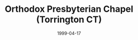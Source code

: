 ---
date: &id001 1999-04-17
end_date: null
location:
  address: null
  city: Torrington
  state: CT
minister:
- end: null
  name: Richard Mozer
  start: 2000-01-01
  type: Pastor
ministers:
- Richard Mozer
name: Orthodox Presbyterian Chapel
names:
- end: 2000-09-16
  name: Orthodox Presbyterian Chapel
  start: 1999-04-17
origination_date: *id001
raw_data: "CT Torrington\n\nOrthodox Presbyterian Chapel  (April 17, 1999\u2013September\
  \ 16, 2000)\nPastor: Richard Mozer, 2000"
states:
- CT
status:
  active: false
  end_date: 2000-09-16
  reason: null
  received_from: null
  withdrawal_to: null
title: Orthodox Presbyterian Chapel (Torrington CT)
year_established:
- 1999

---